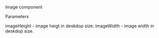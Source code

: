 Image component

Parameters

imageHeight - image heigt in deskdop size.
imageWidth - image width in deskdop size.
